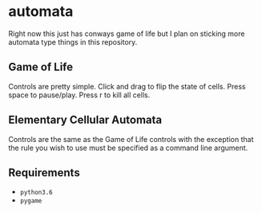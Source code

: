 # automata
Right now this just has conways game of life but I plan on sticking more automata type things in this repository.

## Game of Life
Controls are pretty simple. Click and drag to flip the state of cells. Press space to pause/play. Press r to kill all cells.

## Elementary Cellular Automata
Controls are the same as the Game of Life controls with the exception that the rule you wish to use must be specified as a command line argument.

## Requirements
* `python3.6`
* `pygame`
